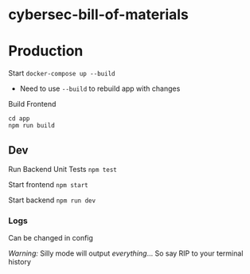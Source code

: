 # cybersec-bill-of-materials

# Production

Start
`docker-compose up --build`
- Need to use `--build` to rebuild app with changes

Build Frontend

```
cd app
npm run build
```

## Dev

Run Backend Unit Tests
`npm test`

Start frontend
`npm start`

Start backend `npm run dev`

### Logs

Can be changed in config

*Warning:* Silly mode will output _everything_... So say RIP to your terminal history 